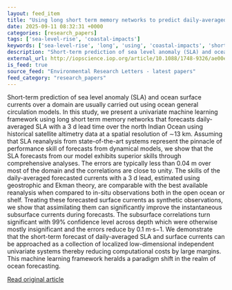 ```yaml
---
layout: feed_item
title: "Using long short term memory networks to predict daily-averaged sea level anomaly and surface currents"
date: 2025-09-11 08:32:31 +0000
categories: [research_papers]
tags: ['sea-level-rise', 'coastal-impacts']
keywords: ['sea-level-rise', 'long', 'using', 'coastal-impacts', 'short']
description: "Short-term prediction of sea level anomaly (SLA) and ocean surface currents over a domain are usually carried out using ocean general circulation models"
external_url: http://iopscience.iop.org/article/10.1088/1748-9326/ae00e1
is_feed: true
source_feed: "Environmental Research Letters - latest papers"
feed_category: "research_papers"
---
```


Short-term prediction of sea level anomaly (SLA) and ocean surface currents over a domain are usually carried out using ocean general circulation models. In this study, we present a univariate machine learning framework using long short term memory networks that forecasts daily-averaged SLA with a 3 d lead time over the north Indian Ocean using historical satellite altimetry data at a spatial resolution of ∼13 km. Assuming that SLA reanalysis from state-of-the-art systems represent the pinnacle of performance skill of forecasts from dynamical models, we show that the SLA forecasts from our model exhibits superior skills through comprehensive analyses. The errors are typically less than 0.04 m over most of the domain and the correlations are close to unity. The skills of the daily-averaged forecasted currents with a 3 d lead, estimated using geostrophic and Ekman theory, are comparable with the best available reanalysis when compared to in-situ observations both in the open ocean or shelf. Treating these forecasted surface currents as synthetic observations, we show that assimilating them can significantly improve the instantaneous subsurface currents during forecasts. The subsurface correlations turn significant with 99% confidence level across depth which were otherwise mostly insignificant and the errors reduce by 0.1 m·s−1. We demonstrate that the short-term forecast of daily-averaged SLA and surface currents can be approached as a collection of localized low-dimensional independent univariate systems thereby reducing computational costs by large margins. This machine learning framework heralds a paradigm shift in the realm of ocean forecasting.

[Read original article](http://iopscience.iop.org/article/10.1088/1748-9326/ae00e1)
